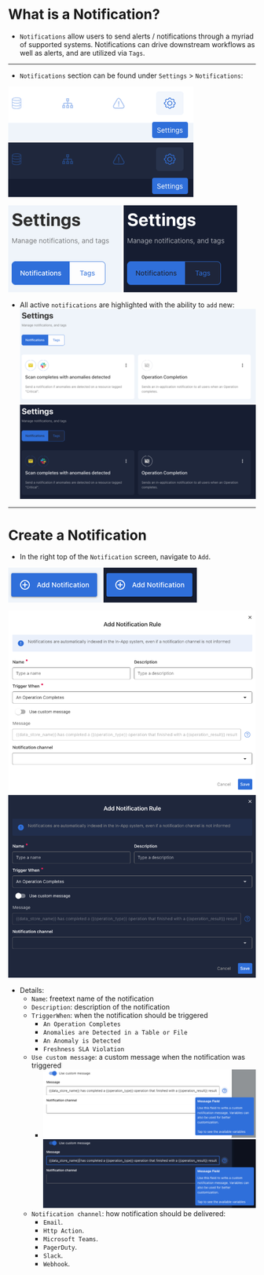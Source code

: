 # What is a Notification?

* `Notifications` allow users to send alerts / notifications through a myriad of supported systems. Notifications can drive downstream workflows as well as alerts, and are utilized via `Tags`.

---

* `Notifications` section can be found under `Settings` > `Notifications`:

 ![Screenshot](../assets/notifications/settings-tab-light.png#only-light)
 ![Screenshot](../assets/notifications/settings-tab-dark.png#only-dark)

 ![Screenshot](../assets/notifications/notification-tab-light.png#only-light)
 ![Screenshot](../assets/notifications/notification-tab-dark.png#only-dark)

* All active `notifications` are highlighted with the ability to `add` new:
 ![Screenshot](../assets/notifications/all-notifications-light.png#only-light)
 ![Screenshot](../assets/notifications/all-notifications-dark.png#only-dark)

---

# Create a Notification

* In the right top of the `Notification` screen, navigate to `Add`.

 ![Screenshot](../assets/notifications/add-notification-light.png#only-light)
 ![Screenshot](../assets/notifications/add-notification-dark.png#only-dark)

 ![Screenshot](../assets/notifications/notification-screen-light.png#only-light)
 ![Screenshot](../assets/notifications/notification-screen-dark.png#only-dark)

* Details:
     - `Name`: freetext name of the notification
     - `Description`: description of the notification
     - `TriggerWhen`: when the notification should be triggered
        * `An Operation Completes`
        * `Anomalies are Detected in a Table or File`
        * `An Anomaly is Detected`
        * `Freshness SLA Violation`
    - `Use custom message`: a custom message when the notification was triggered
        * ![Screenshot](../assets/notifications/notification-custom-messaging-light.png#only-light)![Screenshot](../assets/notifications/notification-custom-messaging-dark.png#only-dark)
    - `Notification channel`: how notification should be delivered:
        * `Email`.
        * `Http Action`.
        * `Microsoft Teams`.
        * `PagerDuty`.
        * `Slack`.
        * `Webhook`.